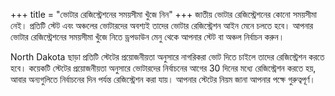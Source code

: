 +++
title = "ভোটার রেজিস্ট্রেশনের সময়সীমা খুঁজে নিন"
+++
জাতীয় ভোটার রেজিস্ট্রেশনের কোনো সময়সীমা নেই। প্রতিটি স্টেট এবং অঞ্চলের ভোটারদের অবশ্যই তাদের ভোটার রেজিস্ট্রেশন আইন মেনে চলতে হবে। আপনার ভোটার রেজিস্ট্রেশনের সময়সীমা খুঁজে নিতে ড্রপডাউন মেনু থেকে আপনার স্টেট বা অঞ্চল নির্বাচন করুন।

North Dakota ছাড়া প্রতিটি স্টেটের প্রয়োজনীয়তা অনুসারে নাগরিকরা ভোট দিতে চাইলে তাদের রেজিস্ট্রেশন করতে হবে। কয়েকটি স্টেটের প্রয়োজনীয়তা অনুসারে ভোটারদের নির্বাচনের আগের 30 দিনের মধ্যে রেজিস্ট্রেশন করতে হয়, আবার অন্যগুলিতে নির্বাচনের দিন পর্যন্ত রেজিস্ট্রেশন করা যায়। আপনার স্টেটের নিয়ম জানা আপনার পক্ষে গুরুত্বপূর্ণ।

